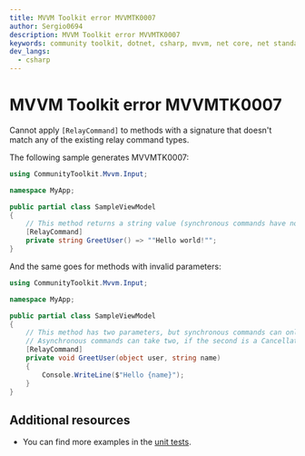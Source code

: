 ```yaml
---
title: MVVM Toolkit error MVVMTK0007
author: Sergio0694
description: MVVM Toolkit error MVVMTK0007
keywords: community toolkit, dotnet, csharp, mvvm, net core, net standard, source generators
dev_langs:
  - csharp
---
```


# MVVM Toolkit error MVVMTK0007

Cannot apply `[RelayCommand]` to methods with a signature that doesn't match any of the existing relay command types.

The following sample generates MVVMTK0007:

```csharp
using CommunityToolkit.Mvvm.Input;

namespace MyApp;

public partial class SampleViewModel
{
    // This method returns a string value (synchronous commands have no return values)
    [RelayCommand]
    private string GreetUser() => ""Hello world!"";
}
```

And the same goes for methods with invalid parameters:

```csharp
using CommunityToolkit.Mvvm.Input;

namespace MyApp;

public partial class SampleViewModel
{
    // This method has two parameters, but synchronous commands can only take one.
    // Asynchronous commands can take two, if the second is a CancellationToken.
    [RelayCommand]
    private void GreetUser(object user, string name)
    {
        Console.WriteLine($"Hello {name}");
    }
}
```

## Additional resources

- You can find more examples in the [unit tests](https://github.com/CommunityToolkit/dotnet/tree/main/tests/CommunityToolkit.Mvvm.SourceGenerators.UnitTests).
